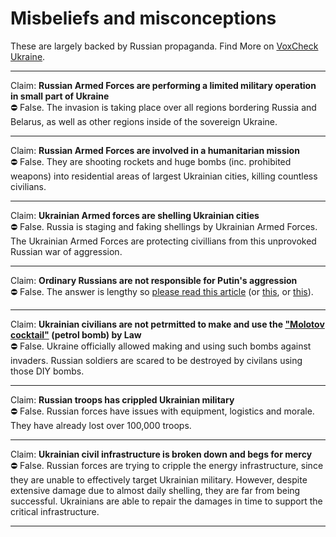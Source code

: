 # Misbeliefs and misconceptions

These are largely backed by Russian propaganda.
Find More on [VoxCheck Ukraine](https://voxukraine.org/en/category/voxukraine-informs/).

---

Claim: **Russian Armed Forces are performing a limited military operation in small part of Ukraine**  
⛔️ False. The invasion is taking place over all regions bordering Russia and Belarus, as well as other regions inside of the sovereign Ukraine.

---

Claim: **Russian Armed Forces are involved in a humanitarian mission**  
⛔️ False. They are shooting rockets and huge bombs (inc. prohibited weapons) into residential areas of largest Ukrainian cities, killing countless civilians.

---

Claim: **Ukrainian Armed forces are shelling Ukrainian cities**  
⛔️ False. Russia is staging and faking shellings by Ukrainian Armed Forces. The Ukrainian Armed Forces are protecting civillians from this unprovoked Russian war of aggression.

---

Claim: **Ordinary Russians are not responsible for Putin's aggression**  
⛔️ False. The answer is lengthy so [please read this article](https://detector.media/in-english/article/197381/2022-03-11-the-reasons-every-russian-is-responsible-for-this-war) (or [this](https://www.atlanticcouncil.org/blogs/ukrainealert/not-just-putin-most-russians-support-the-war-in-ukraine/), or [this](https://www.opendemocracy.net/en/odr/what-do-ordinary-russians-think-about-the-invasion-of-ukraine/)).

---

Claim: **Ukrainian civilians are not petrmitted to make and use the ["Molotov cocktail"](https://en.wikipedia.org/wiki/Molotov_cocktail) (petrol bomb) by Law**  
⛔️ False. Ukraine officially allowed making and using such bombs against invaders. Russian soldiers are scared to be destroyed by civilans using those DIY bombs.

---

Claim: **Russian troops has crippled Ukrainian military**  
⛔️ False. Russian forces have issues with equipment, logistics and morale. They have already lost over 100,000 troops.

---

Claim: **Ukrainian civil infrastructure is broken down and begs for mercy**  
⛔️ False. Russian forces are trying to cripple the energy infrastructure, since they are unable to effectively target Ukrainian military. However, despite extensive damage due to almost daily shelling, they are far from being successful. Ukrainians are able to repair the damages in time to support the critical infrastructure.

---
